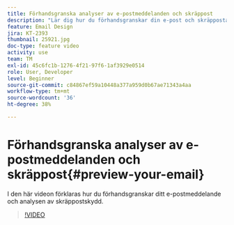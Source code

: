 ```yaml
---
title: Förhandsgranska analyser av e-postmeddelanden och skräppost
description: "Lär dig hur du förhandsgranskar din e-post och skräppostanalysen."
feature: Email Design
jira: KT-2393
thumbnail: 25921.jpg
doc-type: feature video
activity: use
team: TM
exl-id: 45c6fc1b-1276-4f21-97f6-1af3929e0514
role: User, Developer
level: Beginner
source-git-commit: c84867ef59a10448a377a959d0b67ae71343a4aa
workflow-type: tm+mt
source-wordcount: '36'
ht-degree: 38%

---
```


# Förhandsgranska analyser av e-postmeddelanden och skräppost{#preview-your-email}

I den här videon förklaras hur du förhandsgranskar ditt e-postmeddelande och analysen av skräppostskydd.

>[!VIDEO](https://video.tv.adobe.com/v/25921?quality=12&learn=on)
